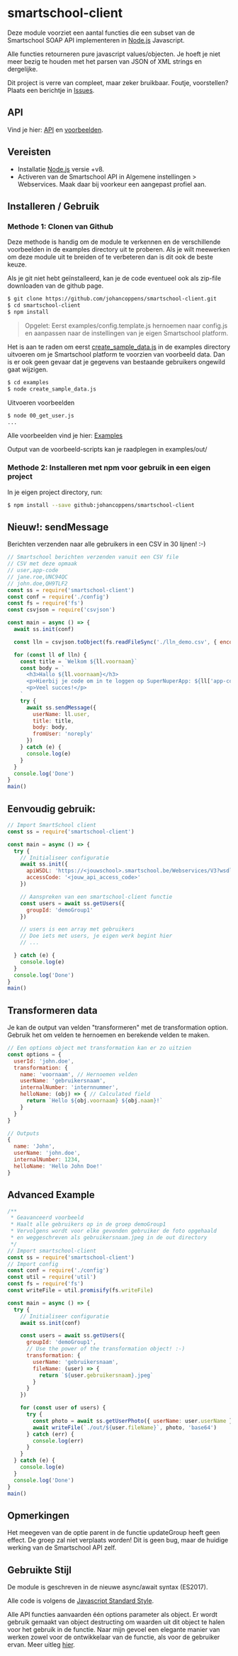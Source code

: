 # smartschool-client

Deze module voorziet een aantal functies die een subset van de
Smartschool SOAP API implementeren in [Node.js](https://nodejs.org/en/) Javascript.

Alle functies retourneren pure javascript values/objecten. Je hoeft je niet meer bezig te houden met het parsen van JSON of XML strings en dergelijke.

Dit project is verre van compleet, maar zeker bruikbaar. Foutje, voorstellen? Plaats een berichtje in [Issues](https://github.com/johancoppens/smartschool-client/issues).

## API

Vind je hier: [API](api.md) en [voorbeelden](./examples).

## Vereisten

* Installatie [Node.js](https://nodejs.org/en/) versie +v8.
* Activeren van de Smartschool API in Algemene instellingen > Webservices. Maak daar bij voorkeur een aangepast profiel aan.

## Installeren / Gebruik

### Methode 1: Clonen van Github

Deze methode is handig om de module te verkennen en de verschillende voorbeelden in de examples directory uit te proberen. Als je wilt meewerken om deze module uit te breiden of te verbeteren dan is dit ook de beste keuze.

Als je git niet hebt geïnstalleerd, kan je de code eventueel ook als zip-file downloaden van de github page.

```bash
$ git clone https://github.com/johancoppens/smartschool-client.git
$ cd smartschool-client
$ npm install
```

> Opgelet: Eerst examples/config.template.js hernoemen naar config.js en aanpassen naar de instellingen van je eigen Smartschool platform.

Het is aan te raden om eerst [create_sample_data.js](./examples/create_sample_data.js) in de examples directory uitvoeren om
je Smartschool platform te voorzien van voorbeeld data. Dan is er ook geen gevaar dat je gegevens van bestaande gebruikers ongewild gaat wijzigen.

```bash
$ cd examples
$ node create_sample_data.js
```

Uitvoeren voorbeelden

```bash
$ node 00_get_user.js
...
```

Alle voorbeelden vind je hier: [Examples](./examples/)

Output van de voorbeeld-scripts kan je raadplegen in examples/out/

### Methode 2: Installeren met npm voor gebruik in een eigen project

In je eigen project directory, run:

```bash
$ npm install --save github:johancoppens/smartschool-client
```

## Nieuw!: sendMessage

Berichten verzenden naar alle gebruikers in een CSV in 30 lijnen! :-)

```javascript
// Smartschool berichten verzenden vanuit een CSV file
// CSV met deze opmaak
// user,app-code
// jane.roe,UNC94QC
// john.doe,QH9TLF2
const ss = require('smartschool-client')
const conf = require('./config')
const fs = require('fs')
const csvjson = require('csvjson')

const main = async () => {
  await ss.init(conf)

  const lln = csvjson.toObject(fs.readFileSync('./lln_demo.csv', { encoding: 'utf8' }))

  for (const ll of lln) {
    const title = `Welkom ${ll.voornaam}`
    const body = `
      <h3>Hallo ${ll.voornaam}</h3>
      <p>Hierbij je code om in te loggen op SuperNuperApp: ${ll['app-code']}
      <p>Veel succes!</p>   
    `
    try {
      await ss.sendMessage({
        userName: ll.user,
        title: title,
        body: body,
        fromUser: 'noreply'
      })
    } catch (e) {
      console.log(e)
    }
  }
  console.log('Done')
}
main()

```

## Eenvoudig gebruik:

```javascript
// Import SmartSchool client
const ss = require('smartschool-client')

const main = async () => {
  try {
    // Initialiseer configuratie
    await ss.init({
      apiWSDL: 'https://<jouwschool>.smartschool.be/Webservices/V3?wsdl',
      accessCode: '<jouw_api_access_code>'
    })

    // Aanspreken van een smartschool-client functie
    const users = await ss.getUsers({
      groupId: 'demoGroup1'
    })

    // users is een array met gebruikers
    // Doe iets met users, je eigen werk begint hier
    // ...

  } catch (e) {
    console.log(e)
  }
  console.log('Done')
}
main()

```

## Transformeren data

Je kan de output van velden "transformeren" met de transformation option. Gebruik het om velden te hernoemen en berekende velden te maken.

```javascript
// Een options object met transformation kan er zo uitzien
const options = {
  userId: 'john.doe',
  transformation: {
    name: 'voornaam', // Hernoemen velden
    userName: 'gebruikersnaam',
    internalNumber: 'internnummer',
    helloName: (obj) => { // Calculated field
      return `Hello ${obj.voornaam} ${obj.naam}!`
    }
  }
}

// Outputs
{
  name: 'John',
  userName: 'john.doe',
  internalNumber: 1234,
  helloName: 'Hello John Doe!'
}
```

## Advanced Example

```javascript
/**
 * Geavanceerd voorbeeld
 * Haalt alle gebruikers op in de groep demoGroup1
 * Vervolgens wordt voor elke gevonden gebruiker de foto opgehaald
 * en weggeschreven als gebruikersnaam.jpeg in de out directory
 */
// Import smartschool-client
const ss = require('smartschool-client')
// Import config
const conf = require('./config')
const util = require('util')
const fs = require('fs')
const writeFile = util.promisify(fs.writeFile)

const main = async () => {
  try {
    // Initialiseer configuratie
    await ss.init(conf)

    const users = await ss.getUsers({
      groupId: 'demoGroup1',
      // Use the power of the transformation object! :-)
      transformation: {
        userName: 'gebruikersnaam',
        fileName: (user) => {
          return `${user.gebruikersnaam}.jpeg`
        }
      }
    })

    for (const user of users) {
      try {
        const photo = await ss.getUserPhoto({ userName: user.userName })
        await writeFile(`./out/${user.fileName}`, photo, 'base64')
      } catch (err) {
        console.log(err)
      }
    }
  } catch (e) {
    console.log(e)
  }
  console.log('Done')
}
main()

```

## Opmerkingen

Het meegeven van de optie parent in de functie updateGroup heeft geen effect. De groep zal niet verplaats worden! Dit is geen bug, maar de huidige werking van de Smartschool API zelf.

## Gebruikte Stijl

De module is geschreven in de nieuwe async/await syntax (ES2017).

Alle code is volgens de [Javascript Standard Style](https://standardjs.com/).

Alle API functies aanvaarden één options parameter als object. Er wordt gebruik gemaakt van object destructing om waarden uit dit object te halen voor het gebruik in de functie. Naar mijn gevoel een elegante manier van werken zowel voor de ontwikkelaar van de functie, als voor de gebruiker ervan. Meer uitleg [hier](https://simonsmith.io/destructuring-objects-as-function-parameters-in-es6).
